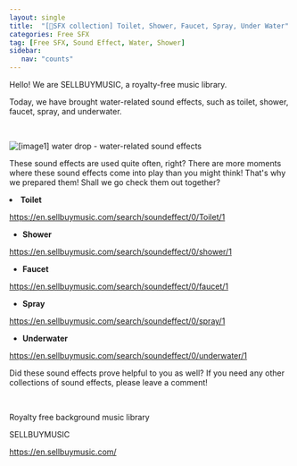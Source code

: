 ```yaml
---
layout: single
title:  "[📂SFX collection] Toilet, Shower, Faucet, Spray, Under Water"
categories: Free SFX
tag: [Free SFX, Sound Effect, Water, Shower]
sidebar:
   nav: "counts"
---
```

<p>Hello! We are SELLBUYMUSIC, a royalty-free music library.</p>
<p>Today, we have brought water-related sound effects, such as toilet, shower, faucet, spray, and underwater.</p>
<p>&nbsp;</p>
<p><img src="/images/2023-05-26-FreeSFXWater/20230526water" alt="[image1] water drop - water-related sound effects"></p>
<p>These sound effects are used quite often, right? There are more moments where these sound effects come into play than you might think! That&#39;s why we prepared them! Shall we go check them out together?</p>
<li><strong>Toilet</strong></li>

</ul>
<p><a href='https://en.sellbuymusic.com/search/soundeffect/0/Toilet/1' target='_blank' class='url'>https://en.sellbuymusic.com/search/soundeffect/0/Toilet/1</a></p>
<ul>
<li><strong>Shower</strong></li>

</ul>
<p><a href='https://en.sellbuymusic.com/search/soundeffect/0/shower/1' target='_blank' class='url'>https://en.sellbuymusic.com/search/soundeffect/0/shower/1</a></p>
<ul>
<li><strong>Faucet</strong></li>

</ul>
<p><a href='https://en.sellbuymusic.com/search/soundeffect/0/faucet/1' target='_blank' class='url'>https://en.sellbuymusic.com/search/soundeffect/0/faucet/1</a></p>
<ul>
<li><strong>Spray</strong></li>

</ul>
<p><a href='https://en.sellbuymusic.com/search/soundeffect/0/spray/1' target='_blank' class='url'>https://en.sellbuymusic.com/search/soundeffect/0/spray/1</a></p>
<ul>
<li><strong>Underwater</strong></li>

</ul>
<p><a href='https://en.sellbuymusic.com/search/soundeffect/0/underwater/1' target='_blank' class='url'>https://en.sellbuymusic.com/search/soundeffect/0/underwater/1</a></p>
<p>Did these sound effects prove helpful to you as well? If you need any other collections of sound effects, please leave a comment!</p>
<p>&nbsp;</p>
<p>Royalty free background music library</p>
<p>SELLBUYMUSIC</p>
<p><a href='https://en.sellbuymusic.com/' target='_blank' class='url'>https://en.sellbuymusic.com/</a></p>